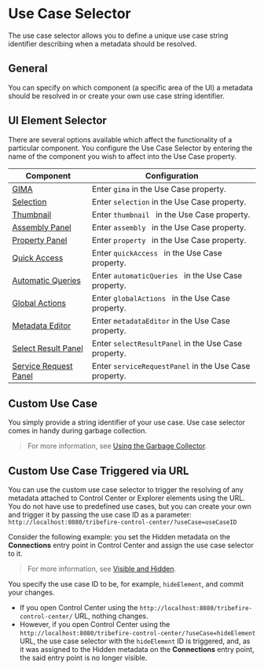 # Use Case Selector

The use case selector allows you to define a unique use case string identifier describing when a metadata should be resolved.

## General

You can specify on which component (a specific area of the UI) a metadata should be resolved in or create your own use case string identifier.

## UI Element Selector

There are several options available which affect the functionality of a particular component. You configure the Use Case Selector by entering the name of the component you wish to affect into the Use Case property.

Component | Configuration
------| ---------
[GIMA](asset://tribefire.cortex.documentation:concepts-doc/features/ui-clients/ui_elements.md#gima) | Enter `gima` in the Use Case property.
[Selection](asset://tribefire.cortex.documentation:concepts-doc/features/ui-clients/ui_elements.md#selection) | Enter `selection` in the Use Case property.
[Thumbnail](asset://tribefire.cortex.documentation:concepts-doc/features/ui-clients/ui_elements.md#thumbnail) | Enter `thumbnail ` in the Use Case property.
[Assembly Panel](asset://tribefire.cortex.documentation:concepts-doc/features/ui-clients/ui_elements.md#assembly-panel) | Enter `assembly ` in the Use Case property.
[Property Panel](asset://tribefire.cortex.documentation:concepts-doc/features/ui-clients/ui_elements.md#property-panel) | Enter `property ` in the Use Case property.
[Quick Access](asset://tribefire.cortex.documentation:concepts-doc/features/ui-clients/ui_elements.md#quick-access) | Enter `quickAccess ` in the Use Case property.
[Automatic Queries](asset://tribefire.cortex.documentation:concepts-doc/features/ui-clients/ui_elements.md#automatic-queries) | Enter `automaticQueries ` in the Use Case property.
[Global Actions](asset://tribefire.cortex.documentation:concepts-doc/features/ui-clients/ui_elements.md#global-actions) | Enter `globalActions ` in the Use Case property.
[Metadata Editor](asset://tribefire.cortex.documentation:concepts-doc/features/ui-clients/ui_elements.md#metadata-editor) | Enter `metadataEditor` in the Use Case property.
[Select Result Panel](asset://tribefire.cortex.documentation:concepts-doc/features/ui-clients/ui_elements.md#select-result-panel) | Enter `selectResultPanel` in the Use Case property.
[Service Request Panel](asset://tribefire.cortex.documentation:concepts-doc/features/ui-clients/ui_elements.md#service-request-panel) | Enter `serviceRequestPanel` in the Use Case property.

## Custom Use Case

You simply provide a string identifier of your use case. Use case selector comes in handy during garbage collection.

> For more information, see [Using the Garbage Collector](asset://tribefire.cortex.documentation:tutorials-doc/control-center/using_garbage_collector.md).

## Custom Use Case Triggered via URL

You can use the custom use case selector to trigger the resolving of any metadata attached to Control Center or Explorer elements using the URL. You do not have use to predefined use cases, but you can create your own and trigger it by passing the use case ID as a parameter: `http://localhost:8080/tribefire-control-center/?useCase=useCaseID`

Consider the following example: you set the Hidden metadata on the **Connections** entry point in Control Center and assign the use case selector to it.
> For more information, see [Visible and Hidden](../prompt/visible.html).

You specify the use case ID to be, for example, `hideElement`, and commit your changes.

* If you open Control Center using the `http://localhost:8080/tribefire-control-center/` URL, nothing changes. 
* However, if you open Control Center using the `http://localhost:8080/tribefire-control-center/?useCase=hideElement` URL, the use case selector with the `hideElement` ID is triggered, and, as it was assigned to the Hidden metadata on the **Connections** entry point, the said entry point is no longer visible.